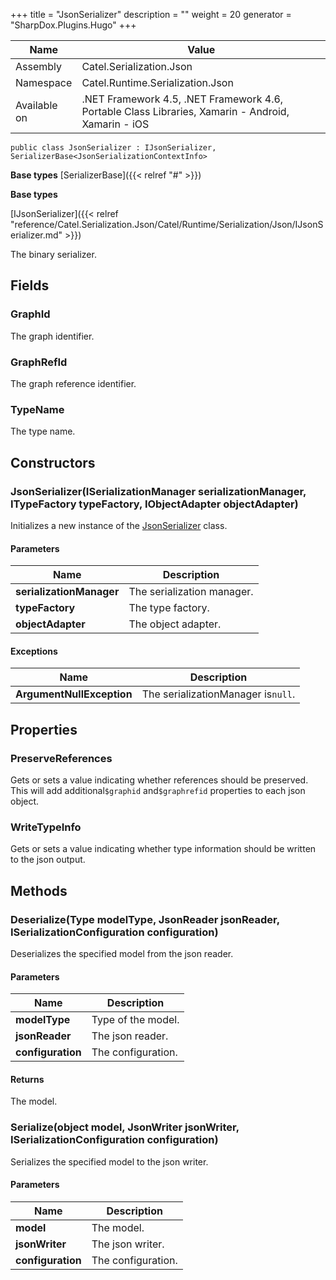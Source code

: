 

+++
title = "JsonSerializer" 
description = ""
weight = 20
generator = "SharpDox.Plugins.Hugo"
+++

Name|Value
---|---
Assembly|Catel.Serialization.Json
Namespace|Catel.Runtime.Serialization.Json
Available on|.NET Framework 4.5, .NET Framework 4.6, Portable Class Libraries, Xamarin - Android, Xamarin - iOS

```
public class JsonSerializer : IJsonSerializer, SerializerBase<JsonSerializationContextInfo>
```

**Base types**
[SerializerBase]({{< relref "#" >}})

**Base types**

[IJsonSerializer]({{< relref "reference/Catel.Serialization.Json/Catel/Runtime/Serialization/Json/IJsonSerializer.md" >}})

The binary serializer.

## Fields

### GraphId

The graph identifier.

### GraphRefId

The graph reference identifier.

### TypeName

The type name.

## Constructors

### JsonSerializer(ISerializationManager serializationManager, ITypeFactory typeFactory, IObjectAdapter objectAdapter)

Initializes a new instance of the [JsonSerializer](#) class.

#### Parameters

Name|Description
---|---
**serializationManager**|The serialization manager.
**typeFactory**|The type factory.
**objectAdapter**|The object adapter.

#### Exceptions

Name|Description
---|---
**ArgumentNullException**|The serializationManager is`null`.

## Properties

### PreserveReferences

Gets or sets a value indicating whether references should be preserved. This will add additional`$graphid` and`$graphrefid` properties to each json object.

### WriteTypeInfo

Gets or sets a value indicating whether type information should be written to the json output.

## Methods

### Deserialize(Type modelType, JsonReader jsonReader, ISerializationConfiguration configuration)

Deserializes the specified model from the json reader.

#### Parameters

Name|Description
---|---
**modelType**|Type of the model.
**jsonReader**|The json reader.
**configuration**|The configuration.

#### Returns

The model.

### Serialize(object model, JsonWriter jsonWriter, ISerializationConfiguration configuration)

Serializes the specified model to the json writer.

#### Parameters

Name|Description
---|---
**model**|The model.
**jsonWriter**|The json writer.
**configuration**|The configuration.

